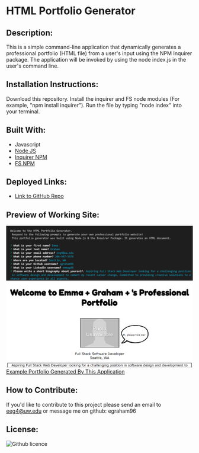 # HTML Portfolio Generator

## Description:
This is a simple command-line application that dynamically generates a professional portfolio (HTML file) from a user's input using the NPM Inquirer package. The application will be invoked by using the node index.js in the user's command line. 

## Installation Instructions:
Download this repository. Install the inquirer and FS node modules (For example, "npm install inquirer"). Run the file by typing "node index" into your terminal.

## Built With:
* Javascript
* [Node JS](https://nodejs.org/en/)
* [Inquirer NPM](https://www.npmjs.com/package//inquirer)
* [FS NPM](https://www.npmjs.com/package/fs)


## Deployed Links:
* [Link to GitHub Repo](https://github.com/egraham96/HTML-Portfolio-Generator)
                                                                                        
## Preview of Working Site:
![Screenshot of Deployed Application](assets/ScreenshotofDeployedApplication.PNG)
![Screenshot of Deployed Application](assets/AnotherScreenshotofDeployedApplication.PNG)
[Example Portfolio Generated By This Application](https://github.com/egraham96/HTML-Portfolio-Generator/tree/main/assets/newPortfolio.html)

## How to Contribute:
If you'd like to contribute to this project please send an email to eeg4@uw.edu or message me on github: egraham96

## License:
![Github licence](http://img.shields.io/badge/license-MIT-blue.svg)
